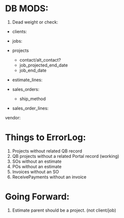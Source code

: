 # DB MODS:

1. Dead weight or check:

- clients:
  
- jobs:
 
- projects
  - contact/alt_contact?
  - job_projected_end_date
  - job_end_date
  
- estimate_lines:

- sales_orders:
   - ship_method
   
- sales_order_lines:
  

  
vendor:

# Things to ErrorLog:

1. Projects without related QB record
1. QB projects without a related Portal record (working)
1. SOs without an estimate
1. POs without an estimate
1. Invoices without an SO
1. ReceivePayments without an invoice


# Going Forward:
1. Estimate parent should be a project. (not client/job)